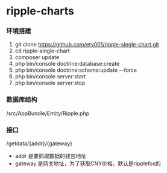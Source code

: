 ripple-charts
=============

### 环境搭建

1. git clone https://github.com/ety001/ripple-single-chart.git
2. cd ripple-single-chart
3. composer update
4. php bin/console doctrine:database:create
5. php bin/console doctrine:schema:update --force
6. php bin/console server:start
7. php bin/console server:stop

### 数据库结构

/src/AppBundle/Entity/Ripple.php

### 接口

/getdata/{addr}/{gateway}

* addr 是要抓取数据的钱包地址
* gateway 是网关地址，为了获取CNY价格，默认是ripplefox的